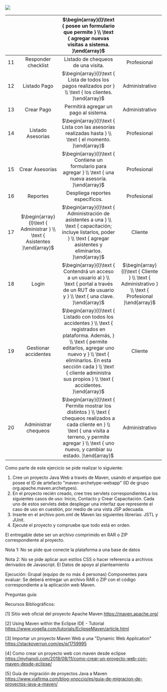 ![](https://cdn.mathpix.com/cropped/2023_09_26_5a3c08ad699b7b906ed8g-1.jpg?height=2150&width=1585&top_left_y=353&top_left_x=224)

|  |  | $\begin{array}{l}\text { posee un formulario que permite } \\ \text { agregar nuevas visitas a sistema. }\end{array}$ |  |
| :---: | :---: | :---: | :---: |
| 11 | Responder checklist | Listado de chequeos de una visita. | Profesional |
| 12 | Listado Pago | $\begin{array}{l}\text { Lista de todos los pagos realizados por } \\ \text { los clientes. }\end{array}$ | Administrativo |
| 13 | Crear Pago | Permitirá agregar un pago al sistema. | Administrativo |
| 14 | Listado Asesorías | $\begin{array}{l}\text { Lista con las asesorías realizadas hasta } \\ \text { el momento. }\end{array}$ | Profesional |
| 15 | Crear Asesorías | $\begin{array}{l}\text { Contiene un formulario para agregar } \\ \text { una nueva asesoría. }\end{array}$ | Profesional |
| 16 | Reportes | Despliega reportes específicos. | Profesional |
| 17 | $\begin{array}{l}\text { Administrar } \\ \text { Asistentes }\end{array}$ | $\begin{array}{l}\text { Administración de asistentes a una } \\ \text { capacitación; incluye listarlos, poder } \\ \text { agregar asistentes y eliminarlos. }\end{array}$ | Cliente |
| 18 | Login | $\begin{array}{l}\text { Contendrá un acceso a un usuario al } \\ \text { portal a través de un RUT de usuario y } \\ \text { una clave. }\end{array}$ | $\begin{array}{l}\text { Cliente } \\ \text { Administrativo } \\ \text { Profesional }\end{array}$ |
| 19 | Gestionar accidentes | $\begin{array}{l}\text { Listado con todos los accidentes } \\ \text { registrados en plataforma. Además, } \\ \text { permite editarlos, agregar uno nuevo y } \\ \text { eliminarlos. En esta sección cada } \\ \text { cliente administra sus propios } \\ \text { accidentes. }\end{array}$ | Cliente |
| 20 | Administrar chequeos | $\begin{array}{l}\text { Permite mostrar los distintos } \\ \text { chequeos realizados a cada cliente en } \\ \text { una visita a terreno, y permite agregar } \\ \text { uno nuevo, y cambiar su estado. }\end{array}$ | Administrativo |

Como parte de este ejercicio se pide realizar lo siguiente:

1. Cree un proyecto Java Web a través de Maven, usando el arquetipo que posee el ID de artefacto "maven-archetype-webapp" (ID de grupo org.apache.maven.archetypes).
2. En el proyecto recién creado, cree tres servlets correspondientes a los siguientes casos de uso: Inicio, Contacto y Crear Capacitación. Cada uno de estos servlets debe desplegar una interfaz que represente el caso de uso en cuestión, por medio de una vista JSP adecuada.
3. Inserte en el archivo pom.xml de Maven las siguientes librerías: JSTL y JUnit.
4. Ejecute el proyecto y compruebe que todo está en orden.

El entregable debe ser un archivo comprimido en RAR o ZIP correspondiente al proyecto.

Nota 1: No se pide que conecte la plataforma a una base de datos

Nota 2: No se pide aplicar aun estilos CSS o hacer referencia a archivos derivados de Javascript. El Datos de apoyo al planteamiento

Ejecución: Grupal (equipo de no más 4 personas) Componentes para evaluar: Se deberá entregar un archivo RAR o ZIP con el código correspondiente a la aplicación web Maven.

Preguntas guía:

Recursos Bibliográficos:

[1] Sitio web oficial del proyecto Apache Maven https://maven.apache.org/

[2] Using Maven within the Eclipse IDE - Tutorial https://www.vogella.com/tutorials/EclipseMaven/article.html

[3] Importar un proyecto Maven Web a una "Dynamic Web Application" https://stackoverrun.com/es/q/1759995

[4] Como crear un proyecto web con maven desde eclipse https://myhanoli.com/2018/08/11/como-crear-un-proyecto-web-con-maven-desde-eclipse/

[5] Guía de migración de proyectos Java a Maven https://www.viafirma.com/blog-xnoccio/es/guia-de-migracion-de-proyectos-java-a-maven/

